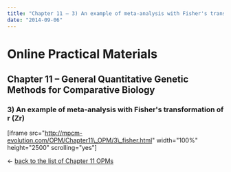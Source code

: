 ```yaml
---
title: "Chapter 11 – 3) An example of meta-analysis with Fisher's transformation of r (Zr)"
date: "2014-09-06"
---
```


# **Online Practical Materials**

## Chapter 11 – General Quantitative Genetic Methods for Comparative Biology

### 3) An example of meta-analysis with Fisher's transformation of r (Zr)

\[iframe src="http://mpcm-evolution.com/OPM/Chapter11\_OPM/3\_fisher.html" width="100%" height="2500" scrolling="yes"\]

← [back to the list of Chapter 11 OPMs](http://www.mpcm-evolution.com/practice/online-practical-material-chapter-11 "Chapter 11 – General Quantitative Genetic Methods for Comparative Biology")
